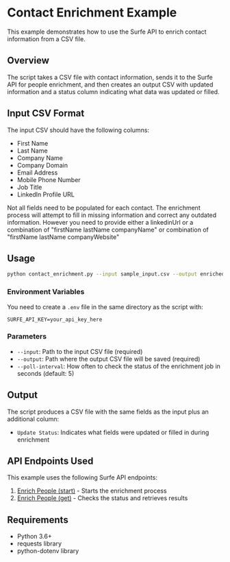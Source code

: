 # Contact Enrichment Example

This example demonstrates how to use the Surfe API to enrich contact information from a CSV file.

## Overview

The script takes a CSV file with contact information, sends it to the Surfe API for people enrichment, and then creates an output CSV with updated information and a status column indicating what data was updated or filled.

## Input CSV Format

The input CSV should have the following columns:
- First Name
- Last Name
- Company Name
- Company Domain
- Email Address
- Mobile Phone Number
- Job Title
- LinkedIn Profile URL

Not all fields need to be populated for each contact. The enrichment process will attempt to fill in missing information and correct any outdated information. However you need to provide either a linkedinUrl or a combination of "firstName lastName companyName" or combination of "firstName lastName companyWebsite"

## Usage

```bash
python contact_enrichment.py --input sample_input.csv --output enriched_contacts.csv
```

### Environment Variables

You need to create a `.env` file in the same directory as the script with:

```
SURFE_API_KEY=your_api_key_here
```

### Parameters

- `--input`: Path to the input CSV file (required)
- `--output`: Path where the output CSV file will be saved (required)
- `--poll-interval`: How often to check the status of the enrichment job in seconds (default: 5)

## Output

The script produces a CSV file with the same fields as the input plus an additional column:

- `Update Status`: Indicates what fields were updated or filled in during enrichment

## API Endpoints Used

This example uses the following Surfe API endpoints:

1. [Enrich People (start)](https://developers.surfe.com/public-003-create-bulk-enrichment) - Starts the enrichment process
2. [Enrich People (get)](https://developers.surfe.com/public-004-get-bulk-enrichment) - Checks the status and retrieves results

## Requirements

- Python 3.6+
- requests library
- python-dotenv library 